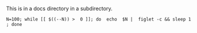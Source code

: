 This is in a docs directory in a subdirectory.


```console
N=100; while [[ $((--N)) >  0 ]]; do  echo  $N |  figlet -c && sleep 1 ; done
```
